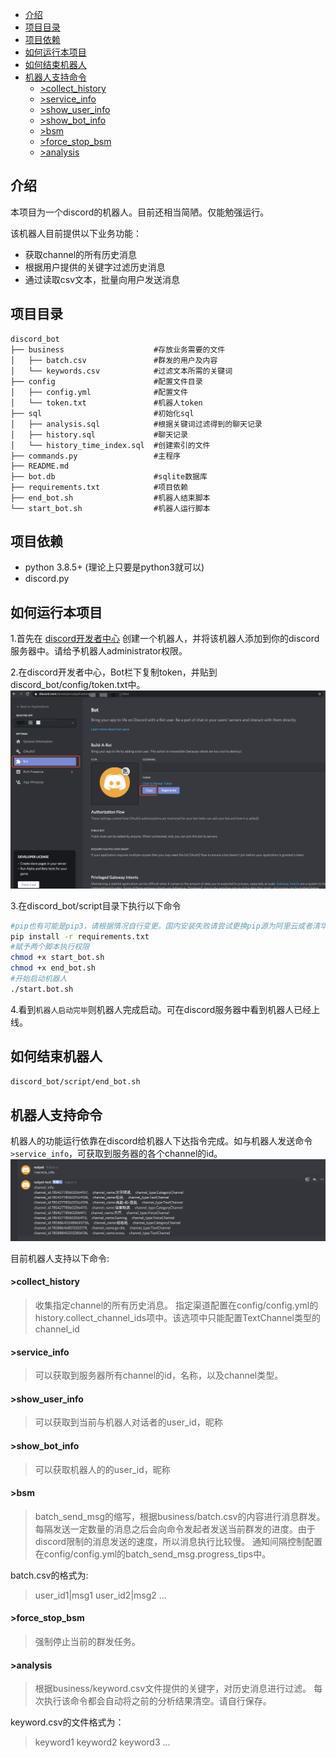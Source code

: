 - [介绍](#介绍)
- [项目目录](#项目目录)
- [项目依赖](#项目依赖)
- [如何运行本项目](#如何运行本项目)
- [如何结束机器人](#如何结束机器人)
- [机器人支持命令](#机器人支持命令)
    - [>collect_history](#collect_history)
    - [>service_info](#service_info)
    - [>show_user_info](#show_user_info)
    - [>show_bot_info](#show_bot_info)
    - [>bsm](#bsm)
    - [>force_stop_bsm](#force_stop_bsm)
    - [>analysis](#analysis)

## 介绍
本项目为一个discord的机器人。目前还相当简陋。仅能勉强运行。

该机器人目前提供以下业务功能：
* 获取channel的所有历史消息
* 根据用户提供的关键字过滤历史消息
* 通过读取csv文本，批量向用户发送消息

## 项目目录
```
discord_bot                  
├── business                    #存放业务需要的文件
│   ├── batch.csv               #群发的用户及内容
│   └── keywords.csv            #过滤文本所需的关键词
├── config                      #配置文件目录
│   ├── config.yml              #配置文件
│   └── token.txt               #机器人token
├── sql                         #初始化sql
│   ├── analysis.sql            #根据关键词过滤得到的聊天记录
│   ├── history.sql             #聊天记录
│   └── history_time_index.sql  #创建索引的文件
├── commands.py                 #主程序
├── README.md                   
├── bot.db                      #sqlite数据库
├── requirements.txt            #项目依赖
├── end_bot.sh                  #机器人结束脚本
└── start_bot.sh                #机器人运行脚本
```

## 项目依赖
* python 3.8.5+ (理论上只要是python3就可以)
* discord.py

## 如何运行本项目
1.首先在 [discord开发者中心](https://discord.com/developers/applications) 创建一个机器人，并将该机器人添加到你的discord服务器中。请给予机器人administrator权限。

2.在discord开发者中心，Bot栏下复制token，并贴到discord_bot/config/token.txt中。
![avatar](resource/bot_token.png)

3.在discord_bot/script目录下执行以下命令
```bash
#pip也有可能是pip3，请根据情况自行变更。国内安装失败请尝试更换pip源为阿里云或者清华的源
pip install -r requirements.txt
#赋予两个脚本执行权限
chmod +x start_bot.sh
chmod +x end_bot.sh
#开始启动机器人
./start.bot.sh
```

4.看到`机器人启动完毕`则机器人完成启动。可在discord服务器中看到机器人已经上线。

## 如何结束机器人
```bash
discord_bot/script/end_bot.sh
```

## 机器人支持命令
机器人的功能运行依靠在discord给机器人下达指令完成。如与机器人发送命令`>service_info`，可获取到服务器的各个channel的id。
![avatar](resource/service_info.png)

目前机器人支持以下命令:

#### >collect_history  
>收集指定channel的所有历史消息。
指定渠道配置在config/config.yml的 history.collect_channel_ids项中。该选项中只能配置TextChannel类型的channel_id

#### >service_info
>可以获取到服务器所有channel的id，名称，以及channel类型。

#### >show_user_info
>可以获取到当前与机器人对话者的user_id，昵称

#### >show_bot_info
>可以获取机器人的的user_id，昵称

#### >bsm
>batch_send_msg的缩写，根据business/batch.csv的内容进行消息群发。
每隔发送一定数量的消息之后会向命令发起者发送当前群发的进度。由于discord限制的消息发送的速度，所以消息执行比较慢。
通知间隔控制配置在config/config.yml的batch_send_msg.progress_tips中。

batch.csv的格式为:

>user_id1|msg1
user_id2|msg2
...

#### >force_stop_bsm
>强制停止当前的群发任务。

#### >analysis
>根据business/keyword.csv文件提供的关键字，对历史消息进行过滤。
每次执行该命令都会自动将之前的分析结果清空。请自行保存。

keyword.csv的文件格式为：

>keyword1
keyword2
keyword3
...